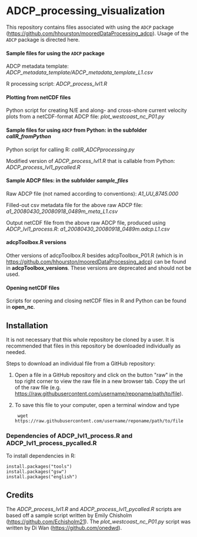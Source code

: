 # ADCP_processing_visualization
This repository contains files associated with using the `ADCP` package (https://github.com/hhourston/mooredDataProcessing_adcp). Usage of the `ADCP` package is directed here.

#### Sample files for using the `ADCP` package
ADCP metadata template: *ADCP_metadata_template/ADCP_metadata_template_L1.csv*

R processing script: *ADCP_process_lvl1.R*

#### Plotting from netCDF files
Python script for creating N/E and along- and cross-shore current velocity plots from a netCDF-format ADCP file: *plot_westcoast_nc_P01.py*

#### Sample files for using `ADCP` from Python: in the subfolder *callR_fromPython*
Python script for calling R: *callR_ADCPprocessing.py*

Modified version of *ADCP_process_lvl1.R* that is callable from Python: *ADCP_process_lvl1_pycalled.R*

#### Sample ADCP files: in the subfolder *sample_files*
Raw ADCP file (not named according to conventions): *A1_UU_8745.000*

Filled-out csv metadata file for the above raw ADCP file: *a1_20080430_20080918_0489m_meta_L1.csv*

Output netCDF file from the above raw ADCP file, produced using *ADCP_lvl1_process.R*: *a1_20080430_20080918_0489m.adcp.L1.csv*

#### adcpToolbox.R versions
Other versions of adcpToolbox.R besides adcpToolbox_P01.R (which is in https://github.com/hhourston/mooredDataProcessing_adcp) can be found in **adcpToolbox_versions**. These versions are deprecated and should not be used.

#### Opening netCDF files
Scripts for opening and closing netCDF files in R and Python can be found in **open_nc**.

## Installation
It is not necessary that this whole repository be cloned by a user. It is recommended that files in this repository be downloaded individually as needed.

Steps to download an individual file from a GitHub repository:
1. Open a file in a GitHub repository and click on the button "raw" in the top right corner to view the raw file in a new browser tab. Copy the url of the raw file (e.g. https://raw.githubusercontent.com/username/reponame/path/to/file).
2. To save this file to your computer, open a terminal window and type
    
        wget https://raw.githubusercontent.com/username/reponame/path/to/file
    
### Dependencies of ADCP_lvl1_process.R and ADCP_lvl1_process_pycalled.R
To install dependencies in R:

    install.packages("tools")
    install.packages("gsw")
    install.packages("english")
    
## Credits
The *ADCP_process_lvl1.R* and *ADCP_process_lvl1_pycalled.R* scripts are based off a sample script written by Emily Chisholm (https://github.com/Echisholm21). The *plot_westcoast_nc_P01.py* script was written by Di Wan (https://github.com/onedwd).
        

